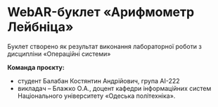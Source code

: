 # WebAR-буклет «Арифмометр Лейбніца»
Буклет створено як результат виконання лабораторної роботи з дисципліни «Операційні системи» 

**Команда проєкту:**
- студент Балабан Костянтин Андрійович, група АІ-222
- викладач – Блажко О.А., доцент кафедри інформаційних систем Національного
університету «Одеська політехніка».
